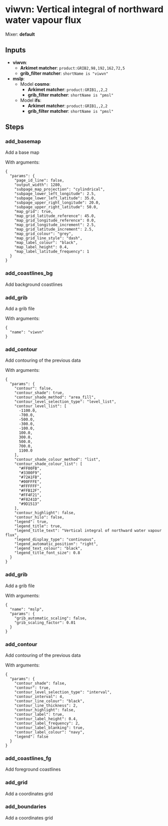# viwvn: Vertical integral of northward water vapour flux

Mixer: **default**

## Inputs

* **viwvn**:
    * **Arkimet matcher**: `product:GRIB2,98,192,162,72,5`
    * **grib_filter matcher**: `shortName is "viwvn"`
* **mslp**:
    * Model **cosmo**:
        * **Arkimet matcher**: `product:GRIB1,,2,2`
        * **grib_filter matcher**: `shortName is "pmsl"`
    * Model **ifs**:
        * **Arkimet matcher**: `product:GRIB1,,2,2`
        * **grib_filter matcher**: `shortName is "pmsl"`

## Steps

### add_basemap

Add a base map

With arguments:
```
{
  "params": {
    "page_id_line": false,
    "output_width": 1280,
    "subpage_map_projection": "cylindrical",
    "subpage_lower_left_longitude": 2.5,
    "subpage_lower_left_latitude": 35.0,
    "subpage_upper_right_longitude": 20.0,
    "subpage_upper_right_latitude": 50.0,
    "map_grid": true,
    "map_grid_latitude_reference": 45.0,
    "map_grid_longitude_reference": 0.0,
    "map_grid_longitude_increment": 2.5,
    "map_grid_latitude_increment": 2.5,
    "map_grid_colour": "grey",
    "map_grid_line_style": "dash",
    "map_label_colour": "black",
    "map_label_height": 0.4,
    "map_label_latitude_frequency": 1
  }
}
```

### add_coastlines_bg

Add background coastlines


### add_grib

Add a grib file

With arguments:
```
{
  "name": "viwvn"
}
```

### add_contour

Add contouring of the previous data

With arguments:
```
{
  "params": {
    "contour": false,
    "contour_shade": true,
    "contour_shade_method": "area_fill",
    "contour_level_selection_type": "level_list",
    "contour_level_list": [
      -1100.0,
      -700.0,
      -500.0,
      -300.0,
      -100.0,
      100.0,
      300.0,
      500.0,
      700.0,
      1100.0
    ],
    "contour_shade_colour_method": "list",
    "contour_shade_colour_list": [
      "#FF00FB",
      "#3300F9",
      "#72A1FB",
      "#00FFFE",
      "#FFFFFF",
      "#FFB12F",
      "#FF4F21",
      "#F8241D",
      "#9D1513"
    ],
    "contour_highlight": false,
    "contour_hilo": false,
    "legend": true,
    "legend_title": true,
    "legend_title_text": "Vertical integral of northward water vapour flux",
    "legend_display_type": "continuous",
    "legend_automatic_position": "right",
    "legend_text_colour": "black",
    "legend_title_font_size": 0.8
  }
}
```

### add_grib

Add a grib file

With arguments:
```
{
  "name": "mslp",
  "params": {
    "grib_automatic_scaling": false,
    "grib_scaling_factor": 0.01
  }
}
```

### add_contour

Add contouring of the previous data

With arguments:
```
{
  "params": {
    "contour_shade": false,
    "contour": true,
    "contour_level_selection_type": "interval",
    "contour_interval": 4,
    "contour_line_colour": "black",
    "contour_line_thickness": 2,
    "contour_highlight": false,
    "contour_label": true,
    "contour_label_height": 0.4,
    "contour_label_frequency": 2,
    "contour_label_blanking": true,
    "contour_label_colour": "navy",
    "legend": false
  }
}
```

### add_coastlines_fg

Add foreground coastlines


### add_grid

Add a coordinates grid


### add_boundaries

Add a coordinates grid



